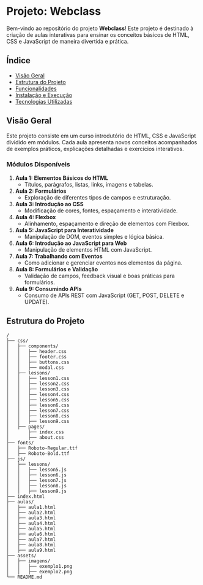 # Projeto: Webclass

Bem-vindo ao repositório do projeto **Webclass**! Este projeto é destinado à criação de aulas interativas para ensinar os conceitos básicos de HTML, CSS e JavaScript de maneira divertida e prática.

## Índice

- [Visão Geral](#visão-geral)
- [Estrutura do Projeto](#estrutura-do-projeto)
- [Funcionalidades](#funcionalidades)
- [Instalação e Execução](#instalação-e-execução)
- [Tecnologias Utilizadas](#tecnologias-utilizadas)

## Visão Geral

Este projeto consiste em um curso introdutório de HTML, CSS e JavaScript dividido em módulos. Cada aula apresenta novos conceitos acompanhados de exemplos práticos, explicações detalhadas e exercícios interativos.

### Módulos Disponíveis

1. **Aula 1: Elementos Básicos do HTML**
   - Títulos, parágrafos, listas, links, imagens e tabelas.
2. **Aula 2: Formulários**
   - Exploração de diferentes tipos de campos e estruturação.
3. **Aula 3: Introdução ao CSS**
   - Modificação de cores, fontes, espaçamento e interatividade.
4. **Aula 4: Flexbox**
   - Alinhamento, espaçamento e direção de elementos com Flexbox.
5. **Aula 5: JavaScript para Interatividade**
   - Manipulação de DOM, eventos simples e lógica básica.
6. **Aula 6: Introdução ao JavaScript para Web**
   - Manipulação de elementos HTML com JavaScript.
7. **Aula 7: Trabalhando com Eventos**
   - Como adicionar e gerenciar eventos nos elementos da página.
8. **Aula 8: Formulários e Validação**
   - Validação de campos, feedback visual e boas práticas para formulários.
9. **Aula 9: Consumindo APIs**
   - Consumo de APIs REST com JavaScript (GET, POST, DELETE e UPDATE).

## Estrutura do Projeto

```plaintext
/
├── css/
│   ├── components/
│   │   ├── header.css
│   │   ├── footer.css
│   │   ├── buttons.css
│   │   ├── modal.css
│   ├── lessons/
│   │   ├── lesson1.css
│   │   ├── lesson2.css
│   │   ├── lesson3.css
│   │   ├── lesson4.css
│   │   ├── lesson5.css
│   │   ├── lesson6.css
│   │   ├── lesson7.css
│   │   ├── lesson8.css
│   │   ├── lesson9.css
│   ├── pages/
│       ├── index.css
│       ├── about.css
├── fonts/
│   ├── Roboto-Regular.ttf
│   ├── Roboto-Bold.ttf
├── js/
│   ├── lessons/
│   │   ├── lesson5.js
│   │   ├── lesson6.js
│   │   ├── lesson7.js
│   │   ├── lesson8.js
│   │   ├── lesson9.js
├── index.html
├── aulas/
│   ├── aula1.html
│   ├── aula2.html
│   ├── aula3.html
│   ├── aula4.html
│   ├── aula5.html
│   ├── aula6.html
│   ├── aula7.html
│   ├── aula8.html
│   ├── aula9.html
├── assets/
│   ├── imagens/
│   │   ├── exemplo1.png
│   │   ├── exemplo2.png
└── README.md
